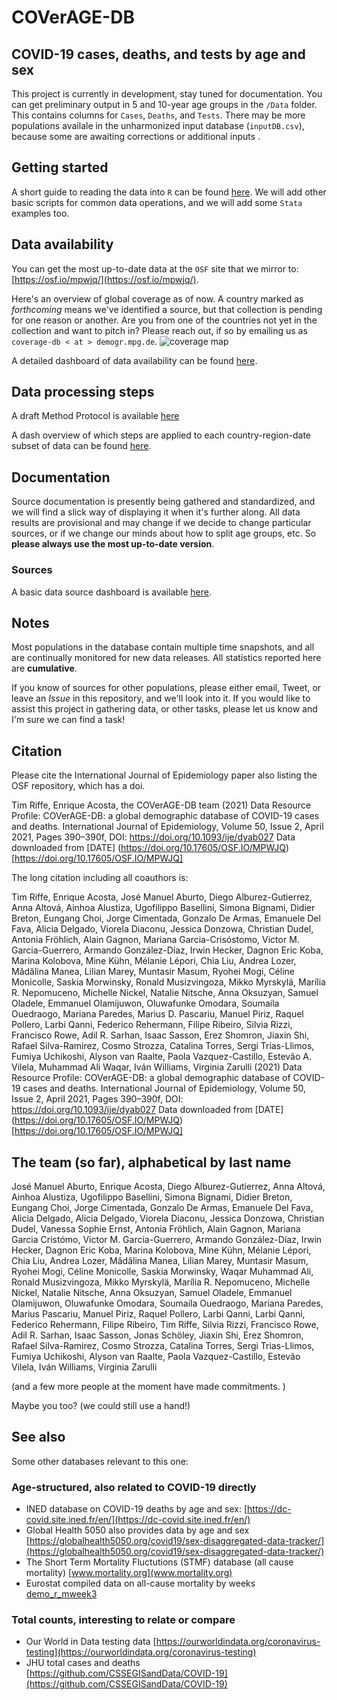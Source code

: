# COVerAGE-DB 

## COVID-19 cases, deaths, and tests by age and sex

This project is currently in development, stay tuned for documentation. You can get preliminary output in 5 and 10-year age groups in the `/Data` folder. This contains columns for `Cases`, `Deaths`, and `Tests`. There may be more populations availale in the unharmonized input database (`inputDB.csv`), because some are awaiting corrections or additional inputs .

## Getting started

A short guide to reading the data into `R` can be found [here](https://timriffe.github.io/covid_age/GettingStarted.html). We will add other basic scripts for common data operations, and we will add some `Stata` examples too.

## Data availability
You can get the most up-to-date data at the `OSF` site that we mirror to: [https://osf.io/mpwjq/](https://osf.io/mpwjq/). 

Here's an overview of global coverage as of now. A country marked as *forthcoming* means we've identified a source, but that collection is pending for one reason or another. Are you from one of the countries not yet in the collection and want to pitch in? Please reach out, if so by emailing us as `coverage-db < at > demogr.mpg.de`.
![coverage map](https://raw.githubusercontent.com/timriffe/covid_age/master/assets/coveragemap.svg)

A detailed dashboard of data availability can be found [here](https://timriffe.github.io/covid_age/DataAvail.html).

## Data processing steps

A draft Method Protocol is available [here](https://osf.io/jcnw3/)

A dash overview of which steps are applied to each country-region-date subset of data can be found [here](https://timriffe.github.io/covid_age/DataSteps.html).  

## Documentation
Source documentation is presently being gathered and standardized, and we will find a slick way of displaying it when it's further along. All data results are provisional and may change if we decide to change particular sources, or if we change our minds about how to split age groups, etc. So **please always use the most up-to-date version**.

### Sources
A basic data source dashboard is available  [here](https://timriffe.github.io/covid_age/DataSources.html).

## Notes
Most populations in the database contain multiple time snapshots, and all are continually monitored for new data releases.  All statistics reported here are **cumulative**. 

If you know of sources for other populations, please either email, Tweet, or leave an *Issue* in this repository, and we'll look into it. If you would like to assist this project in gathering data, or other tasks, please let us know and I'm sure we can find a task!

## Citation

Please cite the International Journal of Epidemiology paper also listing the OSF repository, which has a doi. 

Tim Riffe, Enrique Acosta, the COVerAGE-DB team (2021) Data Resource Profile: COVerAGE-DB: a global demographic database of COVID-19 cases and deaths. International Journal of Epidemiology, Volume 50, Issue 2, April 2021, Pages 390–390f, DOI: https://doi.org/10.1093/ije/dyab027 Data downloaded from [DATE] (https://doi.org/10.17605/OSF.IO/MPWJQ)[https://doi.org/10.17605/OSF.IO/MPWJQ]

The long citation including all coauthors is:

Tim Riffe, Enrique Acosta, José Manuel Aburto, Diego Alburez-Gutierrez, Anna Altová, Ainhoa Alustiza, Ugofilippo Basellini, Simona Bignami, Didier Breton, Eungang Choi, Jorge Cimentada, Gonzalo De Armas, Emanuele Del Fava, Alicia Delgado, Viorela Diaconu, Jessica Donzowa, Christian Dudel, Antonia Fröhlich, Alain Gagnon, Mariana Garcia-Crisóstomo, Victor M. Garcia-Guerrero, Armando González-Díaz, Irwin Hecker, Dagnon Eric Koba, Marina Kolobova, Mine Kühn, Mélanie Lépori, Chia Liu, Andrea Lozer, Mădălina Manea, Lilian Marey, Muntasir Masum, Ryohei Mogi, Céline Monicolle, Saskia Morwinsky, Ronald Musizvingoza, Mikko Myrskylä, Marília R. Nepomuceno, Michelle Nickel, Natalie Nitsche, Anna Oksuzyan, Samuel Oladele, Emmanuel Olamijuwon, Oluwafunke Omodara, Soumaila Ouedraogo, Mariana Paredes, Marius D. Pascariu, Manuel Piriz, Raquel Pollero, Larbi Qanni, Federico Rehermann, Filipe Ribeiro, Silvia Rizzi, Francisco Rowe, Adil R. Sarhan, Isaac Sasson, Erez Shomron, Jiaxin Shi, Rafael Silva-Ramirez, Cosmo Strozza, Catalina Torres, Sergi Trias-Llimos, Fumiya Uchikoshi, Alyson van Raalte, Paola Vazquez-Castillo, Estevão A. Vilela, Muhammad Ali Waqar, Iván Williams, Virginia Zarulli (2021) Data Resource Profile: COVerAGE-DB: a global demographic database of COVID-19 cases and deaths. International Journal of Epidemiology, Volume 50, Issue 2, April 2021, Pages 390–390f, DOI: https://doi.org/10.1093/ije/dyab027 Data downloaded from [DATE] (https://doi.org/10.17605/OSF.IO/MPWJQ)[https://doi.org/10.17605/OSF.IO/MPWJQ]


## The team (so far), alphabetical by last name
José Manuel Aburto, Enrique Acosta, Diego Alburez-Gutierrez, Anna Altová, Ainhoa Alustiza, Ugofilippo Basellini, Simona Bignami, Didier Breton, Eungang Choi, Jorge Cimentada, Gonzalo De Armas, Emanuele Del Fava, Alicia Delgado, Alicia Delgado, Viorela Diaconu, Jessica Donzowa, Christian Dudel, Vanessa Sophie Ernst, Antonia Fröhlich, Alain Gagnon, Mariana Garcia Cristómo, Victor M. Garcia-Guerrero, Armando González-Díaz, Irwin Hecker, Dagnon Eric Koba, Marina Kolobova, Mine Kühn, Mélanie Lépori, Chia Liu, Andrea Lozer, Mădălina Manea, Lilian Marey, Muntasir Masum, Ryohei Mogi, Céline Monicolle, Saskia Morwinsky, Waqar Muhammad Ali, Ronald Musizvingoza, Mikko Myrskylä, Marília R. Nepomuceno, Michelle Nickel, Natalie Nitsche, Anna Oksuzyan, Samuel Oladele, Emmanuel Olamijuwon, Oluwafunke Omodara, Soumaila Ouedraogo, Mariana Paredes, Marius Pascariu, Manuel Piriz, Raquel Pollero, Larbi Qanni, Larbi Qanni, Federico Rehermann, Filipe Ribeiro, Tim Riffe, Silvia Rizzi, Francisco Rowe, Adil R. Sarhan, Isaac Sasson, Jonas Schöley, Jiaxin Shi, Erez Shomron, Rafael Silva-Ramirez, Cosmo Strozza, Catalina Torres, Sergi Trias-Llimos, Fumiya Uchikoshi, Alyson van Raalte, Paola Vazquez-Castillo, Estevão Vilela, Iván Williams, Virginia Zarulli

(and a few more people at the moment have made commitments. )

Maybe you too? (we could still use a hand!)

## See also
Some other databases relevant to this one:

### Age-structured, also related to COVID-19 directly

- INED database on COVID-19 deaths by age and sex: [https://dc-covid.site.ined.fr/en/](https://dc-covid.site.ined.fr/en/)
- Global Health 5050 also provides data by age and sex [https://globalhealth5050.org/covid19/sex-disaggregated-data-tracker/](https://globalhealth5050.org/covid19/sex-disaggregated-data-tracker/)
- The Short Term Mortality Fluctutions (STMF) database (all cause mortality) [www.mortality.org](www.mortality.org)
- Eurostat compiled data on all-cause mortality by weeks [demo_r_mweek3](https://appsso.eurostat.ec.europa.eu/nui/show.do?dataset=demo_r_mweek3&lang=en)

### Total counts, interesting to relate or compare

- Our World in Data testing data [https://ourworldindata.org/coronavirus-testing](https://ourworldindata.org/coronavirus-testing)
- JHU total cases and deaths [https://github.com/CSSEGISandData/COVID-19](https://github.com/CSSEGISandData/COVID-19)
  





